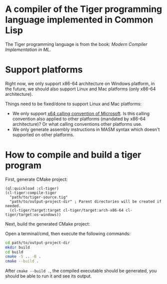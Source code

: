 # A compiler of the Tiger programming language implemented in Common Lisp

The Tiger programming language is from the book: *Modern Compiler Implementation in ML*.

# Support platforms

Right now, we only support x86-64 architecture on Windows platform,
in the future, we should also support Linux and Mac platforms (only x86-64 architecture).

Things need to be fixed/done to support Linux and Mac platforms:

- We only support [x64 calling convention of Microsoft](https://learn.microsoft.com/en-us/cpp/build/x64-calling-convention).
  Is this calling convention also applied to other platforms (mandated by x86-64 architecture)?
  Or what calling conventions other platforms use.
- We only generate assembly instructions in MASM syntax which doesn't supported on other platforms.

# How to compile and build a tiger program

First, generate CMake project:

```common-lisp
(ql:quickload :cl-tiger)
(cl-tiger:compile-tiger
  "path/to/tiger-source.tig"
  "path/to/output-project-dir" ; Parent directories will be created if needed.
  (cl-tiger/target:target cl-tiger/target:arch-x86-64 cl-tiger/target:os-windows))
```

Next, build the generated CMake project:

Open a terminal/cmd, then execute the following commands:

```sh
cd path/to/output-project-dir
mkdir build
cd build
cmake -S .. -B .
cmake --build .
```

After ``cmake --build .``,
the compiled executable should be generated,
you should be able to run it and see its output.
